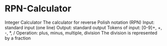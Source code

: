 # RPN-Calculator

Integer Calculator
The calculator for reverse Polish notation (RPN)
Input: standard input (one line)
Output: standard output
Tokens of input: [0-9]+, +, -, *, /
Operation: plus, minus, multiple, division
The division is represented by a fraction
